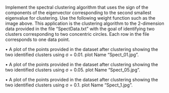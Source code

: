 Implement the spectral clustering algorithm that uses the sign of the components of the eigenvector corresponding to the second 
smallest eigenvalue for clustering. Use the following weight function such as the image above.
This application is the clustering algorithm to the 2-dimension data provided in the file “SpectData.txt” with the goal of 
identifying two clusters corresponding to two concentric circles. Each row in the file corresponds to one data point.

• A plot of the points provided in the dataset after clustering showing the two 
  identified clusters using σ = 0.01. plot Name “Spect_01.jpg”.
  
• A plot of the points provided in the dataset after clustering showing the two
  identified clusters using σ = 0.05. plot Name “Spect_05.jpg”.
  
• A plot of the points provided in the dataset after clustering showing the two 
  identified clusters using σ = 0.1. plot Name “Spect_1.jpg”.
